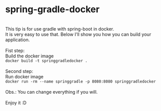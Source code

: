 # spring-gradle-docker
 \
This tip is for use gradle with spring-boot in docker. \
It is very easy to use that. Below I'll show you how you can build your application. \
 \
Fist step: \
Build the docker image \
``docker build -t springgradledocker . `` \
\
Second step: \
Run docker image \
``docker run -rm --name springgradle -p 8080:8080 springgradledocker `` \
 \
Obs.: You can change everything if you will. \
 \
Enjoy it :D 

